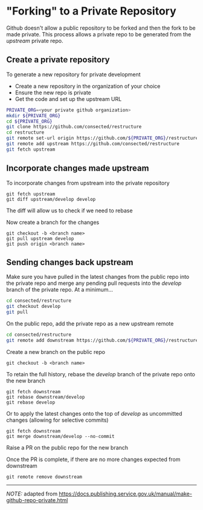 # "Forking" to a Private Repository

Github doesn't allow a public repository to be forked and then the fork to be made private. This process allows a private repo to be generated from the _upstream_ private repo.

## Create a private repository

To generate a new repository for private development

- Create a new repository in the organization of your choice
- Ensure the new repo is private
- Get the code and set up the upstream URL

```sh
PRIVATE_ORG=<your private github organization>
mkdir ${PRIVATE_ORG}
cd ${PRIVATE_ORG}
git clone https://github.com/consected/restructure
cd restructure
git remote set-url origin https://github.com/${PRIVATE_ORG}/restructure
git remote add upstream https://github.com/consected/restructure
git fetch upstream
```

## Incorporate changes made upstream

To incorporate changes from upstream into the private repository

    git fetch upstream
    git diff upstream/develop develop

The diff will allow us to check if we need to rebase

Now create a branch for the changes

    git checkout -b <branch name>
    git pull upstream develop
    git push origin <branch name>

## Sending changes back upstream

Make sure you have pulled in the latest changes from the public repo into the private repo and merge any pending pull requests into the _develop_ branch of the private repo. At a minimum...

```sh
cd consected/restructure
git checkout develop
git pull

```

On the public repo, add the private repo as a new upstream remote

```sh
cd consected/restructure
git remote add downstream https://github.com/${PRIVATE_ORG}/restructure
```

Create a new branch on the public repo

    git checkout -b <branch name>

To retain the full history, rebase the _develop_ branch of the private repo onto the new branch

    git fetch downstream
    git rebase downstream/develop
    git rebase develop

Or to apply the latest changes onto the top of _develop_ as uncommitted changes (allowing for selective commits)

    git fetch downstream
    git merge downstream/develop --no-commit

Raise a PR on the public repo for the new branch

Once the PR is complete, if there are no more changes expected from downstream

    git remote remove downstream

---

_NOTE:_ adapted from <https://docs.publishing.service.gov.uk/manual/make-github-repo-private.html>
